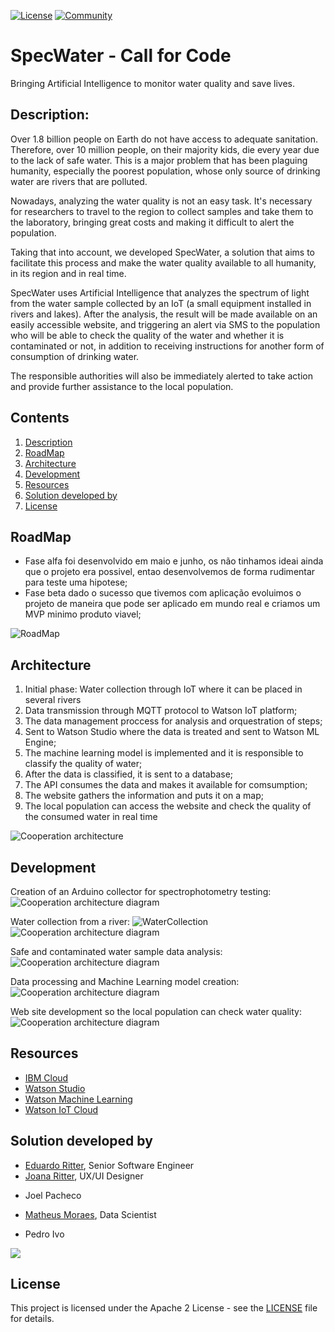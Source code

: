 [![License](https://img.shields.io/badge/License-Apache2-blue.svg)](https://www.apache.org/licenses/LICENSE-2.0) [![Community](https://img.shields.io/badge/Join-Community-blue.svg)](https://developer.ibm.com/callforcode/solutions/projects/get-started/)

# SpecWater - Call for Code

Bringing Artificial Intelligence to monitor water quality and save lives.

## Description:

<p>Over 1.8 billion people on Earth do not have access to adequate sanitation. Therefore, over 10 million people, on their majority kids, die every year due to the lack of safe water. This is a major problem that has been plaguing humanity, especially the poorest population, whose only source of drinking water are rivers that are polluted.</p>
<p>Nowadays, analyzing the water quality is not an easy task. It's necessary for researchers to travel to the region to collect samples and take them to the laboratory, bringing great costs and making it difficult to alert the population.</p>
<p>Taking that into account, we developed SpecWater, a solution that aims to facilitate this process and make the water quality available to all humanity, in its region and in real time.</p> 
<p>SpecWater uses Artificial Intelligence that analyzes the spectrum of light from the water sample collected by an IoT (a small equipment installed in rivers and lakes). After the analysis, the result will be made available on an easily accessible website, and triggering an alert via SMS to the population who will be able to check the quality of the water and whether it is contaminated or not, in addition to receiving instructions for another form of consumption of drinking water.</p>
<p>The responsible authorities will also be immediately alerted to take action and provide further assistance to the local population.</p>

## Contents

1. [Description](#Description)
2. [RoadMap](#RoadMap)
3. [Architecture](#Architecture)
5. [Development](#Development)
6. [Resources](#Resources)
7. [Solution developed by](#Solution-developed-by)
8. [License](#license)

## RoadMap

* Fase alfa foi desenvolvido em maio e junho, os não tinhamos ideai ainda que o projeto era possivel, entao desenvolvemos de forma rudimentar para teste uma hipotese;
* Fase beta dado o sucesso que tivemos com aplicação evoluimos o projeto de maneira que pode ser aplicado em mundo real e criamos um MVP minimo produto viavel;

![RoadMap](/images/roudmap.jpg)

## Architecture

1. Initial phase: Water collection through IoT where it can be placed in several rivers
1. Data transmission through MQTT protocol to Watson IoT platform;
1. The data management proccess for analysis and orquestration of steps;
1. Sent to Watson Studio where the data is treated and sent to Watson ML Engine;
1. The machine learning model is implemented and it is responsible to classify the quality of water;
1. After the data is classified, it is sent to a database;
1. The API consumes the data and makes it available for comsumption;
1. The website gathers the information and puts it on a map;
1. The local population can access the website and check the quality of the consumed water in real time

![Cooperation architecture](/images/architecture.jpg)


## Development

Creation of an Arduino collector for spectrophotometry testing:
![Cooperation architecture diagram](/images/arduino_project.jpg)

Water collection from a river:
![WaterCollection](/gifs/agua.gif)
![Cooperation architecture diagram](/images/arduino_project.jpg)

Safe and contaminated water sample data analysis:
![Cooperation architecture diagram](/images/arduino_project.jpg)

Data processing and Machine Learning model creation:
![Cooperation architecture diagram](/images/arduino_project.jpg)

Web site development so the local population can check water quality:
![Cooperation architecture diagram](/images/arduino_project.jpg)

## Resources

- [IBM Cloud](https://www.ibm.com/cloud)
- [Watson Studio](https://www.ibm.com/cloud/watson-studio)
- [Watson Machine Learning](https://www.ibm.com/br-pt/cloud/machine-learning)
- [Watson IoT Cloud](https://www.ibm.com/cloud/internet-of-things)

## Solution developed by
* [Eduardo Ritter](https://github.com/EduardoMoraesRitter), Senior Software Engineer
* [Joana Ritter](https://github.com/JoanaRitter), UX/UI Designer
- Joel Pacheco
* [Matheus Moraes](https://github.com/mtsvi-moraes), Data Scientist
- Pedro Ivo

<p>
  <img src="https://contributors-img.web.app/image?repo=EduardoMoraesRitter/SpecWater" />
</p>

## License

This project is licensed under the Apache 2 License - see the [LICENSE](LICENSE) file for details.
